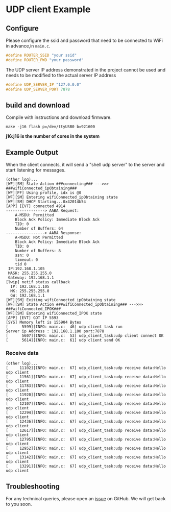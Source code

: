 # UDP client Example
## Configure
Please configure the ssid and password that need to be connected to WiFi in advance,in `main.c`.

```c
#define ROUTER_SSID "your ssid"
#define ROUTER_PWD "your password"
```
The UDP server IP address demonstrated in the project cannot be used and needs to be modified to the actual server IP address
```c
#define UDP_SERVER_IP "127.0.0.0"
#define UDP_SERVER_PORT 7878
```
## build and download
Compile with instructions and download firmware.
```shell
make -j16 flash p=/dev/ttyUSB0 b=921600
```
**j16:j16 is the number of cores in the system**
## Example Output
When the client connects, it will send a "shell udp server" to the server and start listening for messages.
```shell
(other log)...
[WF][SM] State Action ###connecting### --->>> ###wifiConnected_ipObtaining###
[WF][PF] Using profile, idx is @0
[WF][SM] Entering wifiConnected_ipObtaining state
[WF][SM] DHCP Starting...0x42014b54
[APP] [EVT] connected 4914
-----------------> AABA Request:
    A-MSDU: Permitted
    Block Ack Policy: Immediate Block Ack
    TID: 0
    Number of Buffers: 64
-----------------> AABA Response:
    A-MSDU: Not Permitted
    Block Ack Policy: Immediate Block Ack
    TID: 0
    Number of Buffers: 8
    ssn: 0
    timeout: 0
    tid 0
 IP:192.168.1.105
 MASK: 255.255.255.0
 Gateway: 192.168.1.1
[lwip] netif status callback
  IP: 192.168.1.105
  MK: 255.255.255.0
  GW: 192.168.1.1
[WF][SM] Exiting wifiConnected_ipObtaining state
[WF][SM] State Action ###wifiConnected_ipObtaining### --->>> ###wifiConnected_IPOK###
[WF][SM] Entering wifiConnected_IPOK state
[APP] [EVT] GOT IP 5593
[SYS] Memory left is 155904 Bytes
[      5599][INFO: main.c:  46] udp client task run
Server ip Address : 192.168.1.100 port:7878
[      5607][INFO: main.c:  53] udp_client_task:udp client connect OK
[      5614][INFO: main.c:  61] udp client send OK

```
### Receive data
```shell
(other log)...
[     11102][INFO: main.c:  67] udp_client_task:udp receive data:Hello udp client 
[     11561][INFO: main.c:  67] udp_client_task:udp receive data:Hello udp client 
[     11783][INFO: main.c:  67] udp_client_task:udp receive data:Hello udp client 
[     11920][INFO: main.c:  67] udp_client_task:udp receive data:Hello udp client 
[     12107][INFO: main.c:  67] udp_client_task:udp receive data:Hello udp client 
[     12294][INFO: main.c:  67] udp_client_task:udp receive data:Hello udp client 
[     12436][INFO: main.c:  67] udp_client_task:udp receive data:Hello udp client 
[     12617][INFO: main.c:  67] udp_client_task:udp receive data:Hello udp client 
[     12795][INFO: main.c:  67] udp_client_task:udp receive data:Hello udp client 
[     12952][INFO: main.c:  67] udp_client_task:udp receive data:Hello udp client 
[     13142][INFO: main.c:  67] udp_client_task:udp receive data:Hello udp client 
[     13291][INFO: main.c:  67] udp_client_task:udp receive data:Hello udp client 
```
## Troubleshooting

For any technical queries, please open an [issue](https://github.com/Ai-Thinker-Open/Ai-Thinker-WB2/issues) on GitHub. We will get back to you soon.